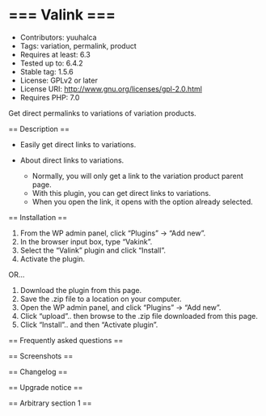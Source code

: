 # === Valink ===
- Contributors: yuuhalca
- Tags: variation, permalink, product
- Requires at least: 6.3
- Tested up to: 6.4.2
- Stable tag: 1.5.6
- License: GPLv2 or later
- License URI: http://www.gnu.org/licenses/gpl-2.0.html
- Requires PHP: 7.0

Get direct permalinks to variations of variation products.

== Description ==


* Easily get direct links to variations.

* About direct links to variations.
  * Normally, you will only get a link to the variation product parent page.
  * With this plugin, you can get direct links to variations.
  * When you open the link, it opens with the option already selected.



== Installation ==

1. From the WP admin panel, click “Plugins” -> “Add new”.
2. In the browser input box, type “Vakink”.
3. Select the “Valink” plugin and click “Install”.
4. Activate the plugin.

OR…

1. Download the plugin from this page.
2. Save the .zip file to a location on your computer.
3. Open the WP admin panel, and click “Plugins” -> “Add new”.
4. Click “upload”.. then browse to the .zip file downloaded from this page.
5. Click “Install”.. and then “Activate plugin”.


== Frequently asked questions ==



== Screenshots ==



== Changelog ==



== Upgrade notice ==



== Arbitrary section 1 ==
